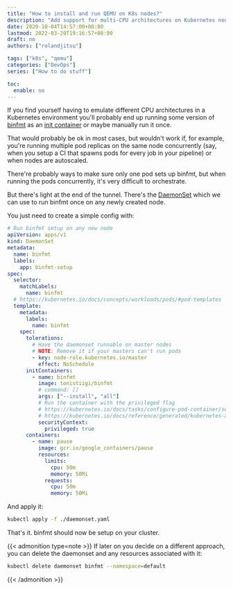 ```yaml
---
title: "How to install and run QEMU on K8s nodes?"
description: "Add support for multi-CPU architectures on Kubernetes nodes."
date: 2020-10-04T14:57:00+08:00
lastmod: 2022-03-20T19:16:57+08:00
draft: no
authors: ["rolandjitsu"]

tags: ["k8s", "qemu"]
categories: ["DevOps"]
series: ["How to do stuff"]

toc:
  enable: no
---
```


If you find yourself having to emulate different CPU architectures in a Kubernetes environment you'll probably end up running some version of [binfmt](https://hub.docker.com/r/linuxkit/binfmt) as an [init container](https://kubernetes.io/docs/concepts/workloads/pods/init-containers/) or maybe manually run it once.

That would probably be ok in most cases, but wouldn't work if, for example, you're running multiple pod replicas on the same node concurrently (say, when you setup a CI that spawns pods for every job in your pipeline) or when nodes are autoscaled.

There're probably ways to make sure only one pod sets up binfmt, but when running the pods concurrently, it's very difficult to orchestrate.

But there's light at the end of the tunnel. There's the [DaemonSet](https://kubernetes.io/docs/concepts/workloads/controllers/daemonset/) which we can use to run binfmt once on any newly created node.

You just need to create a simple config with:
```yaml
# Run binfmt setup on any new node
apiVersion: apps/v1
kind: DaemonSet
metadata:
  name: binfmt
  labels:
    app: binfmt-setup
spec:
  selector:
    matchLabels:
      name: binfmt
  # https://kubernetes.io/docs/concepts/workloads/pods/#pod-templates
  template:
    metadata:
      labels:
        name: binfmt
    spec:
      tolerations:
        # Have the daemonset runnable on master nodes
        # NOTE: Remove it if your masters can't run pods
        - key: node-role.kubernetes.io/master
          effect: NoSchedule
      initContainers:
        - name: binfmt
          image: tonistiigi/binfmt
          # command: []
          args: ["--install", "all"]
          # Run the container with the privileged flag
          # https://kubernetes.io/docs/tasks/configure-pod-container/security-context/
          # https://kubernetes.io/docs/reference/generated/kubernetes-api/v1.18/#securitycontext-v1-core
          securityContext:
            privileged: true
      containers:
        - name: pause
          image: gcr.io/google_containers/pause
          resources:
            limits:
              cpu: 50m
              memory: 50Mi
            requests:
              cpu: 50m
              memory: 50Mi
```

And apply it:
```bash
kubectl apply -f ./daemonset.yaml
```

That's it. binfmt should now be setup on your cluster.

{{< admonition type=note >}}
If later on you decide on a different approach, you can delete the daemonset and any resources associated with it:
```bash
kubectl delete daemonset binfmt --namespace=default
```
{{< /admonition >}}
